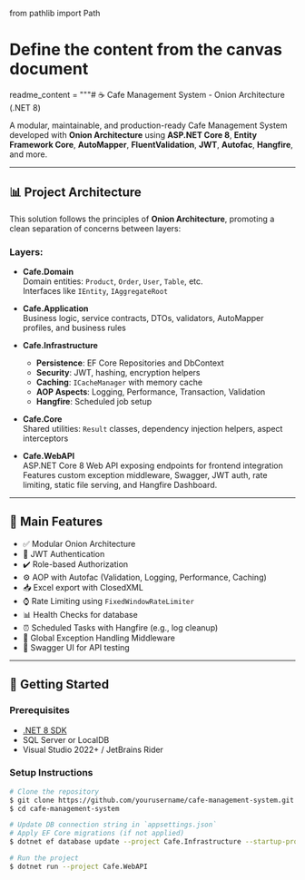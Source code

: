from pathlib import Path

# Define the content from the canvas document
readme_content = """# ☕ Cafe Management System - Onion Architecture (.NET 8)

A modular, maintainable, and production-ready Cafe Management System developed with **Onion Architecture** using **ASP.NET Core 8**, **Entity Framework Core**, **AutoMapper**, **FluentValidation**, **JWT**, **Autofac**, **Hangfire**, and more.

---

## 📊 Project Architecture

This solution follows the principles of **Onion Architecture**, promoting a clean separation of concerns between layers:

### Layers:

- **Cafe.Domain**\
  Domain entities: `Product`, `Order`, `User`, `Table`, etc.\
  Interfaces like `IEntity`, `IAggregateRoot`

- **Cafe.Application**\
  Business logic, service contracts, DTOs, validators, AutoMapper profiles, and business rules

- **Cafe.Infrastructure**

  - **Persistence**: EF Core Repositories and DbContext
  - **Security**: JWT, hashing, encryption helpers
  - **Caching**: `ICacheManager` with memory cache
  - **AOP Aspects**: Logging, Performance, Transaction, Validation
  - **Hangfire**: Scheduled job setup

- **Cafe.Core**\
  Shared utilities: `Result` classes, dependency injection helpers, aspect interceptors

- **Cafe.WebAPI**\
  ASP.NET Core 8 Web API exposing endpoints for frontend integration\
  Features custom exception middleware, Swagger, JWT auth, rate limiting, static file serving, and Hangfire Dashboard.

---

## 📁 Main Features

- ✅ Modular Onion Architecture
- 🔑 JWT Authentication
- ✔️ Role-based Authorization
- ⚙ AOP with Autofac (Validation, Logging, Performance, Caching)
- 📥 Excel export with ClosedXML
- ⌚ Rate Limiting using `FixedWindowRateLimiter`
- 📊 Health Checks for database
- ⏰ Scheduled Tasks with Hangfire (e.g., log cleanup)
- 🔧 Global Exception Handling Middleware
- 🎨 Swagger UI for API testing

---

## 🏃 Getting Started

### Prerequisites

- [.NET 8 SDK](https://dotnet.microsoft.com/download/dotnet/8.0)
- SQL Server or LocalDB
- Visual Studio 2022+ / JetBrains Rider

### Setup Instructions

```bash
# Clone the repository
$ git clone https://github.com/yourusername/cafe-management-system.git
$ cd cafe-management-system

# Update DB connection string in `appsettings.json`
# Apply EF Core migrations (if not applied)
$ dotnet ef database update --project Cafe.Infrastructure --startup-project Cafe.WebAPI

# Run the project
$ dotnet run --project Cafe.WebAPI
